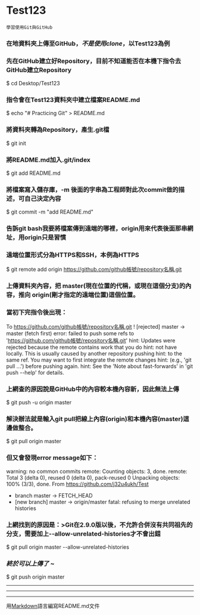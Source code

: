 # Test123
`學習使用Git與GitHub`

### 在地資料夾上傳至GitHub，*不是使用clone*，以Test123為例
### 先在GitHub建立好Repository，目前不知道能否在本機下指令去GitHub建立Repository
$ cd Desktop/Test123

### 指令會在Test123資料夾中建立檔案README.md
$ echo "# Practicing Git" > README.md

### 將資料夾轉為Repository，產生.git檔
$ git init

### 將README.md加入.git/index
$ git add README.md

### 將檔案寫入儲存庫，-m 後面的字串為工程師對此次commit做的描述，可自己決定內容
$ git commit -m "add README.md"

### 告訴git bash我要將檔案傳到遠端的哪裡，origin用來代表後面那串網址，用origin只是習慣
### 遠端位置形式分為HTTPS和SSH，本例為HTTPS
$ git remote add origin https://github.com/github帳號/repository名稱.git

### 上傳資料夾內容，把 master(現在位置的代稱，或現在這個分支)的內容，推向 origin(剛才指定的遠端位置)這個位置。
### 當初下完指令後出現：
  To https://github.com/github帳號/repository名稱.git
   ! [rejected]        master -> master (fetch first)
  error: failed to push some refs to 'https://github.com/github帳號/repository名稱.git'
  hint: Updates were rejected because the remote contains work that you do
  hint: not have locally. This is usually caused by another repository pushing
  hint: to the same ref. You may want to first integrate the remote changes
  hint: (e.g., 'git pull ...') before pushing again.
  hint: See the 'Note about fast-forwards' in 'git push --help' for details.
### 上網查的原因說是GitHub中的內容較本機內容新，因此無法上傳
$ git push -u origin master

### 解決辦法就是輸入git pull把線上內容(origin)和本機內容(master)這邊做整合。
$ git pull origin master

### 但又會發現error message如下：
  warning: no common commits
  remote: Counting objects: 3, done.
  remote: Total 3 (delta 0), reused 0 (delta 0), pack-reused 0
  Unpacking objects: 100% (3/3), done.
  From https://github.com/j32u4ukh/Test
   * branch            master     -> FETCH_HEAD
   * [new branch]      master     -> origin/master
  fatal: refusing to merge unrelated histories

### 上網找到的原因是：>**Git在2.9.0版以後，不允許合併沒有共同祖先的分支**，需要加上--allow-unrelated-histories才不會出錯
$ git pull origin master --allow-unrelated-histories

### ___終於可以上傳了 ~___
$ git push origin master

***
---
___
用[Markdown](https://read01.com/zh-tw/J848LL.html#.WuU_q4hubIU)語言編寫README.md文件
